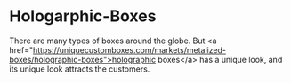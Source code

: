 # Hologarphic-Boxes
There are many types of boxes around the globe. But &lt;a href="https://uniquecustomboxes.com/markets/metalized-boxes/holographic-boxes">holographic boxes&lt;/a>  has a unique look, and its unique look attracts the customers. 
